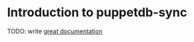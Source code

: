 # Introduction to puppetdb-sync

TODO: write [great documentation](http://jacobian.org/writing/what-to-write/)

